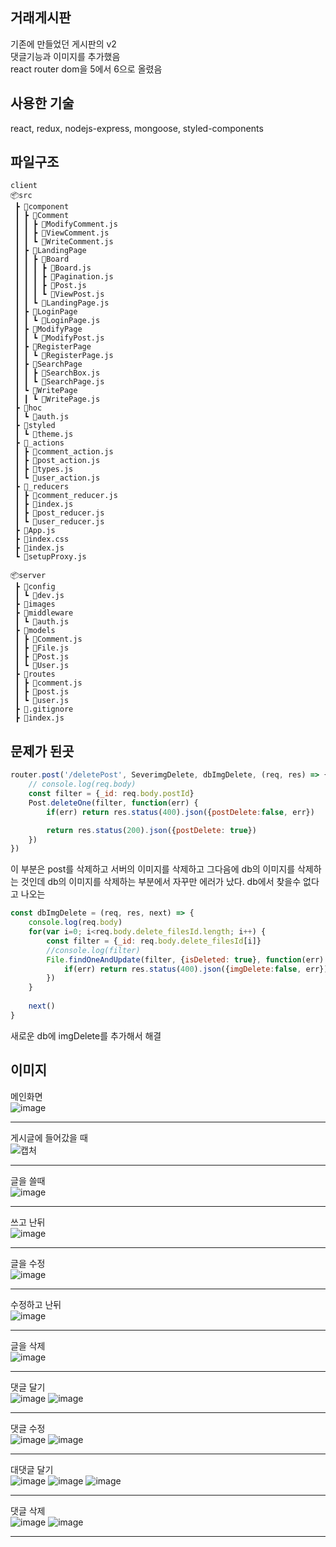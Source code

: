 ## 거래게시판 ##

기존에 만들었던 게시판의 v2          
댓글기능과 이미지를 추가했음          
react router dom을 5에서 6으로 올렸음 




## 사용한 기술 ##

react, redux, nodejs-express, mongoose, styled-components




## 파일구조 ##
```
client
📦src
 ┣ 📂component
 ┃ ┣ 📂Comment
 ┃ ┃ ┣ 📜ModifyComment.js
 ┃ ┃ ┣ 📜ViewComment.js
 ┃ ┃ ┗ 📜WriteComment.js
 ┃ ┣ 📂LandingPage
 ┃ ┃ ┣ 📂Board
 ┃ ┃ ┃ ┣ 📜Board.js
 ┃ ┃ ┃ ┣ 📜Pagination.js
 ┃ ┃ ┃ ┣ 📜Post.js
 ┃ ┃ ┃ ┗ 📜ViewPost.js
 ┃ ┃ ┗ 📜LandingPage.js
 ┃ ┣ 📂LoginPage
 ┃ ┃ ┗ 📜LoginPage.js
 ┃ ┣ 📂ModifyPage
 ┃ ┃ ┗ 📜ModifyPost.js
 ┃ ┣ 📂RegisterPage
 ┃ ┃ ┗ 📜RegisterPage.js
 ┃ ┣ 📂SearchPage
 ┃ ┃ ┣ 📜SearchBox.js
 ┃ ┃ ┗ 📜SearchPage.js
 ┃ ┗ 📂WritePage
 ┃ ┃ ┗ 📜WritePage.js
 ┣ 📂hoc
 ┃ ┗ 📜auth.js
 ┣ 📂styled
 ┃ ┗ 📜theme.js
 ┣ 📂_actions
 ┃ ┣ 📜comment_action.js
 ┃ ┣ 📜post_action.js
 ┃ ┣ 📜types.js
 ┃ ┗ 📜user_action.js
 ┣ 📂_reducers
 ┃ ┣ 📜comment_reducer.js
 ┃ ┣ 📜index.js
 ┃ ┣ 📜post_reducer.js
 ┃ ┗ 📜user_reducer.js
 ┣ 📜App.js
 ┣ 📜index.css
 ┣ 📜index.js
 ┗ 📜setupProxy.js

📦server
 ┣ 📂config
 ┃ ┗ 📜dev.js
 ┣ 📂images
 ┣ 📂middleware
 ┃ ┗ 📜auth.js
 ┣ 📂models
 ┃ ┣ 📜Comment.js
 ┃ ┣ 📜File.js
 ┃ ┣ 📜Post.js
 ┃ ┗ 📜User.js
 ┣ 📂routes
 ┃ ┣ 📜comment.js
 ┃ ┣ 📜post.js
 ┃ ┗ 📜user.js
 ┣ 📜.gitignore
 ┣ 📜index.js
```

## 문제가 된곳 ##

```javascript
router.post('/deletePost', SeverimgDelete, dbImgDelete, (req, res) => {
    // console.log(req.body)
    const filter = {_id: req.body.postId}
    Post.deleteOne(filter, function(err) {
        if(err) return res.status(400).json({postDelete:false, err})

        return res.status(200).json({postDelete: true})
    }) 
})
```
이 부분은 post를 삭제하고 서버의 이미지를 삭제하고 그다음에 db의 이미지를 삭제하는 것인데
db의 이미지를 삭제하는 부분에서 자꾸만 에러가 났다. db에서 찾을수 없다고 나오는 

```javascript
const dbImgDelete = (req, res, next) => {
    console.log(req.body)
    for(var i=0; i<req.body.delete_filesId.length; i++) {
        const filter = {_id: req.body.delete_filesId[i]}
        //console.log(filter)
        File.findOneAndUpdate(filter, {isDeleted: true}, function(err) {
            if(err) return res.status(400).json({imgDelete:false, err})
        })
    }
    
    next()
}
```
새로운 db에 imgDelete를 추가해서 해결


## 이미지 ##
메인화면<br>
![image](https://user-images.githubusercontent.com/84906961/159139513-193ad0e3-3f3a-4c45-b543-f0100c7a8563.png)

---

게시글에 들어갔을 때<br>
![캡처](https://user-images.githubusercontent.com/84906961/159139478-dc723229-0a17-44e4-924a-f67a66d69a50.PNG)

---

글을 쓸때<br>
![image](https://user-images.githubusercontent.com/84906961/159139565-47242b3a-b265-425f-87b1-488d3b6c8c81.png)

---

쓰고 난뒤<br>
![image](https://user-images.githubusercontent.com/84906961/159139576-c5cc2937-8e1f-4ac9-b87b-607232bcf3b3.png)

---

글을 수정<br>
![image](https://user-images.githubusercontent.com/84906961/159139622-fa13c664-97e1-4d08-ae67-261f883c94a1.png)

---

수정하고 난뒤<br>
![image](https://user-images.githubusercontent.com/84906961/159139644-3ed2d0ad-c594-4746-94f9-75344dcd629c.png)

---

글을 삭제<br>
![image](https://user-images.githubusercontent.com/84906961/159139719-8d4c3536-ed76-4c46-90aa-543bdff779ea.png)

---

댓글 달기<br>
![image](https://user-images.githubusercontent.com/84906961/159139739-2701fca1-69cb-460a-b9ab-73151701e290.png)
![image](https://user-images.githubusercontent.com/84906961/159139750-3ac42e88-948b-4dca-b644-c70aadda62cc.png)

---

댓글 수정<br>
![image](https://user-images.githubusercontent.com/84906961/159139775-2e083d1c-636b-49ff-aff5-81687fb7112c.png)
![image](https://user-images.githubusercontent.com/84906961/159139784-91d285aa-5cd3-4682-9a1a-dcc848fa2a2a.png)

---

대댓글 달기<br>
![image](https://user-images.githubusercontent.com/84906961/159139810-48370ef5-90b6-4357-9b05-727a68c44117.png)
![image](https://user-images.githubusercontent.com/84906961/159139829-1c951dfa-6b74-434b-a688-98a7218c878e.png)
![image](https://user-images.githubusercontent.com/84906961/159139830-4e1091a0-9d0c-436c-833f-754347540c09.png)

---

댓글 삭제<br>
![image](https://user-images.githubusercontent.com/84906961/159139834-632b28e2-ea0d-451b-b017-1a9b96240cd5.png)
![image](https://user-images.githubusercontent.com/84906961/159139836-1edb2837-99ce-4969-9b66-aa26b74440e0.png)

---






